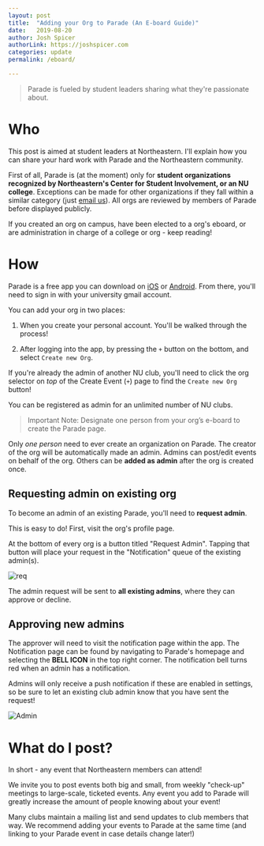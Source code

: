 ```yaml
---
layout: post
title:  "Adding your Org to Parade (An E-board Guide)"
date:   2019-08-20
author: Josh Spicer
authorLink: https://joshspicer.com
categories: update
permalink: /eboard/

---
```

> Parade is fueled by student leaders sharing what they're passionate about.  

# Who

This post is aimed at student leaders at Northeastern.  I'll explain how you can share your hard work with Parade and the Northeastern community.

First of all, Parade is (at the moment) only for **student organizations recognized by Northeastern's Center for Student Involvement, or an NU college**.  Exceptions can be made for other organizations if they fall within a similar category (just [email us](mailto:team@parade.events)).  All orgs are reviewed by members of Parade before displayed publicly.

If you created an org on campus, have been elected to a org's eboard, or are administration in charge of a college or org - keep reading!

# How

Parade is a free app you can download on [iOS](https://parade.events/ios) or [Android](https://parade.events/android).  From there, you'll need to sign in with your university gmail account.  

You can add your org in two places:

1. When you create your personal account. You'll be walked through the process!

2. After logging into the app, by pressing the `+` button on the bottom, and select `Create new Org`.  

If you're already the admin of another NU club, you'll need to click the org selector on *top* of the Create Event (`+`) page to find the `Create new Org` button!

You can be registered as admin for an unlimited number of NU clubs.

> Important Note: Designate one person from your org’s e-board to create the Parade page.

Only *one person* need to ever create an organization on Parade.  The creator of the org will be automatically made an admin.  Admins can post/edit events on behalf of the org.  Others can be **added as admin** after the org is created once.

## Requesting admin on existing org

To become an admin of an existing Parade, you'll need to **request admin**.

This is easy to do! First, visit the org's profile page.  

At the bottom of every org is a button titled "Request Admin". Tapping that button will place your
request in the "Notification" queue of the existing admin(s).

![req]({{site.url}}/{{site.baseurl}}/assets/resources-welcome-2/Request-Admin.png)

The admin request will be sent to **all existing admins**, where they can approve or decline.

## Approving new admins

The approver will need to visit the notification page within the app. The Notification page can be found by navigating to Parade's homepage and selecting the **BELL ICON** in the top right corner. The notification bell turns red when an admin has a notification.  

Admins will only receive a push notification if these are enabled in settings, so be sure to let an existing club admin know that you have sent the request!

![Admin]({{site.url}}/{{site.baseurl}}/assets/resources-welcome-2/Admin-Approval.png)

# What do I post?

In short - any event that Northeastern members can attend!  

We invite you to post events both big and small, from weekly "check-up" meetings to large-scale, ticketed events.  Any event you add to Parade will greatly increase the amount of people knowing about your event!

Many clubs maintain a mailing list and send updates to club members that way.  We recommend adding your events to Parade at the same time (and linking to your Parade event in case details change later!)
